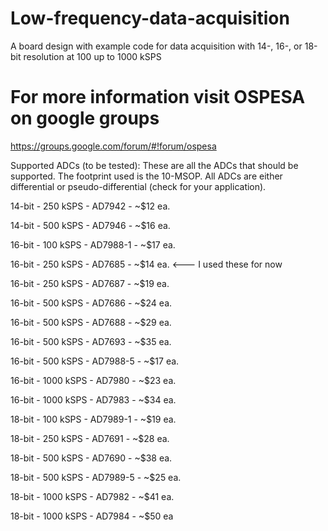 # Low-frequency-data-acquisition
A board design with example code for data acquisition with 14-, 16-, or 18-bit resolution at 100 up to 1000 kSPS

# For more information visit OSPESA on google groups
https://groups.google.com/forum/#!forum/ospesa

Supported ADCs (to be tested):
These are all the ADCs that should be supported. The footprint used is the 10-MSOP. All ADCs are either differential or pseudo-differential (check for your application).

14-bit  -  250 kSPS  -  AD7942    -  ~$12 ea.

14-bit  -  500 kSPS  -  AD7946    -  ~$16 ea.


16-bit  -  100 kSPS  -  AD7988-1  -  ~$17 ea.

16-bit  -  250 kSPS  -  AD7685    -  ~$14 ea.     <--- I used these for now

16-bit  -  250 kSPS  -  AD7687    -  ~$19 ea.

16-bit  -  500 kSPS  -  AD7686    -  ~$24 ea.

16-bit  -  500 kSPS  -  AD7688    -  ~$29 ea.

16-bit  -  500 kSPS  -  AD7693    -  ~$35 ea.

16-bit  -  500 kSPS  -  AD7988-5  -  ~$17 ea.

16-bit  -  1000 kSPS  -  AD7980   -  ~$23 ea.

16-bit  -  1000 kSPS  -  AD7983   -  ~$34 ea.


18-bit  -  100 kSPS  -  AD7989-1  -  ~$19 ea.

18-bit  -  250 kSPS  -  AD7691    -  ~$28 ea.

18-bit  -  500 kSPS  -  AD7690    -  ~$38 ea.

18-bit  -  500 kSPS  -  AD7989-5  -  ~$25 ea.

18-bit  -  1000 kSPS  -  AD7982   -  ~$41 ea.

18-bit  -  1000 kSPS  -  AD7984   -  ~$50 ea

